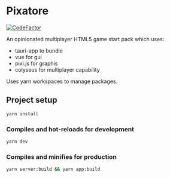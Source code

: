 # Pixatore

[![CodeFactor](https://www.codefactor.io/repository/github/will-hart/pixatore/badge/develop?s=ac457d1f4c3c0d45f13dd7568ee5d2c02e6b5f5b)](https://www.codefactor.io/repository/github/will-hart/pixatore/overview/develop)

An opinionated multiplayer HTML5 game start pack which uses:

- tauri-app to bundle
- vue for gui
- pixi.js for graphis
- colyseus for multiplayer capability

Uses yarn workspaces to manage packages.

## Project setup

```bash
yarn install
```

### Compiles and hot-reloads for development

```bash
yarn dev
```

### Compiles and minifies for production

```bash
yarn server:build && yarn app:build
```
